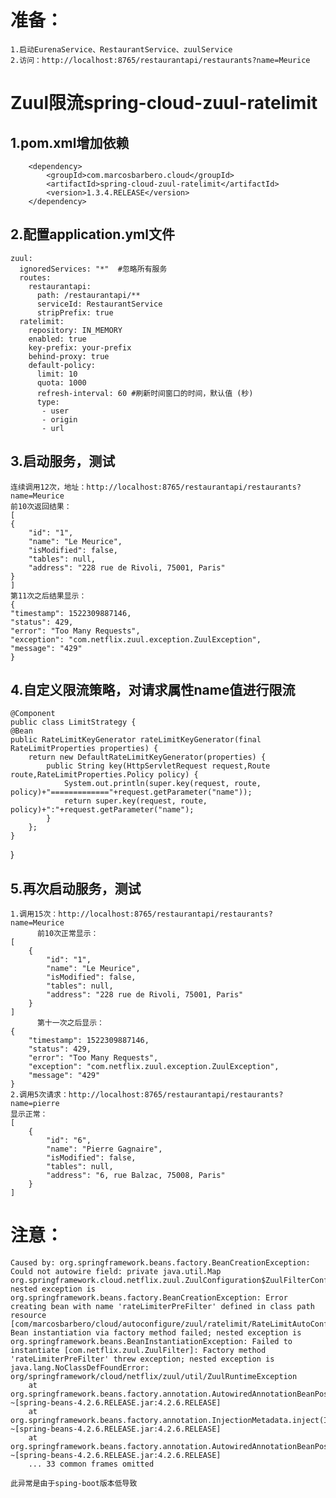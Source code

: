 ﻿准备：
===
	1.启动EurenaService、RestaurantService、zuulService
	2.访问：http://localhost:8765/restaurantapi/restaurants?name=Meurice

Zuul限流spring-cloud-zuul-ratelimit
===
1.pom.xml增加依赖
---
		<dependency>
  			<groupId>com.marcosbarbero.cloud</groupId>
  			<artifactId>spring-cloud-zuul-ratelimit</artifactId>
  			<version>1.3.4.RELEASE</version>
		</dependency>

2.配置application.yml文件
---
	zuul:
	  ignoredServices: "*"  #忽略所有服务
	  routes:
	    restaurantapi:
	      path: /restaurantapi/**
	      serviceId: RestaurantService
	      stripPrefix: true
	  ratelimit:
	    repository: IN_MEMORY
	    enabled: true
	    key-prefix: your-prefix
	    behind-proxy: true
	    default-policy: 
	      limit: 10
	      quota: 1000
	      refresh-interval: 60 #刷新时间窗口的时间，默认值 (秒)
	      type:
	       - user
	       - origin
	       - url
	       
3.启动服务，测试
---
	连续调用12次，地址：http://localhost:8765/restaurantapi/restaurants?name=Meurice
	前10次返回结果：
	[
    {
        "id": "1",
        "name": "Le Meurice",
        "isModified": false,
        "tables": null,
        "address": "228 rue de Rivoli, 75001, Paris"
    }
    ]
	第11次之后结果显示：
	{
    "timestamp": 1522309887146,
    "status": 429,
    "error": "Too Many Requests",
    "exception": "com.netflix.zuul.exception.ZuulException",
    "message": "429"
    }
4.自定义限流策略，对请求属性name值进行限流
---
	@Component
	public class LimitStrategy {
	@Bean
	public RateLimitKeyGenerator rateLimitKeyGenerator(final RateLimitProperties properties) {
		return new DefaultRateLimitKeyGenerator(properties) {
			public String key(HttpServletRequest request,Route route,RateLimitProperties.Policy policy) {
				System.out.println(super.key(request, route, policy)+"============="+request.getParameter("name"));
				return super.key(request, route, policy)+":"+request.getParameter("name");
			}
		};
	}
}
       
5.再次启动服务，测试
---
	1.调用15次：http://localhost:8765/restaurantapi/restaurants?name=Meurice
	      前10次正常显示：
	[
	    {
	        "id": "1",
	        "name": "Le Meurice",
	        "isModified": false,
	        "tables": null,
	        "address": "228 rue de Rivoli, 75001, Paris"
	    }
	]
	      第十一次之后显示：
	{
	    "timestamp": 1522309887146,
	    "status": 429,
	    "error": "Too Many Requests",
	    "exception": "com.netflix.zuul.exception.ZuulException",
	    "message": "429"
	}
	2.调用5次请求：http://localhost:8765/restaurantapi/restaurants?name=pierre
	显示正常：
	[
	    {
	        "id": "6",
	        "name": "Pierre Gagnaire",
	        "isModified": false,
	        "tables": null,
	        "address": "6, rue Balzac, 75008, Paris"
	    }
	]
	

注意：
===
	Caused by: org.springframework.beans.factory.BeanCreationException: Could not autowire field: private java.util.Map org.springframework.cloud.netflix.zuul.ZuulConfiguration$ZuulFilterConfiguration.filters; nested exception is org.springframework.beans.factory.BeanCreationException: Error creating bean with name 'rateLimiterPreFilter' defined in class path resource [com/marcosbarbero/cloud/autoconfigure/zuul/ratelimit/RateLimitAutoConfiguration.class]: Bean instantiation via factory method failed; nested exception is org.springframework.beans.BeanInstantiationException: Failed to instantiate [com.netflix.zuul.ZuulFilter]: Factory method 'rateLimiterPreFilter' threw exception; nested exception is java.lang.NoClassDefFoundError: org/springframework/cloud/netflix/zuul/util/ZuulRuntimeException
		at org.springframework.beans.factory.annotation.AutowiredAnnotationBeanPostProcessor$AutowiredFieldElement.inject(AutowiredAnnotationBeanPostProcessor.java:573) ~[spring-beans-4.2.6.RELEASE.jar:4.2.6.RELEASE]
		at org.springframework.beans.factory.annotation.InjectionMetadata.inject(InjectionMetadata.java:88) ~[spring-beans-4.2.6.RELEASE.jar:4.2.6.RELEASE]
		at org.springframework.beans.factory.annotation.AutowiredAnnotationBeanPostProcessor.postProcessPropertyValues(AutowiredAnnotationBeanPostProcessor.java:331) ~[spring-beans-4.2.6.RELEASE.jar:4.2.6.RELEASE]
		... 33 common frames omitted
		
	此异常是由于sping-boot版本低导致